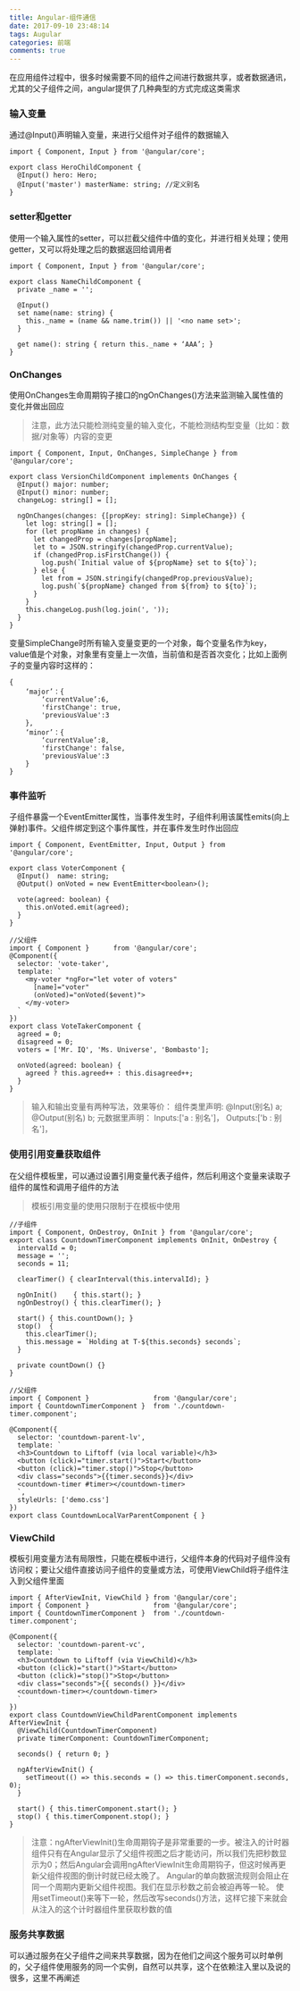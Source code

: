 ```yaml
---
title: Angular-组件通信
date: 2017-09-10 23:48:14
tags: Augular
categories: 前端
comments: true
---
```


在应用组件过程中，很多时候需要不同的组件之间进行数据共享，或者数据通讯，尤其的父子组件之间，angular提供了几种典型的方式完成这类需求
<!--more-->

### 输入变量

通过@Input()声明输入变量，来进行父组件对子组件的数据输入

    import { Component, Input } from '@angular/core';

    export class HeroChildComponent {
      @Input() hero: Hero;
      @Input('master') masterName: string; //定义别名
    }

### setter和getter

使用一个输入属性的setter，可以拦截父组件中值的变化，并进行相关处理；使用getter，又可以将处理之后的数据返回给调用者

    import { Component, Input } from '@angular/core';

    export class NameChildComponent {
      private _name = '';

      @Input()
      set name(name: string) {
        this._name = (name && name.trim()) || '<no name set>';
      }

      get name(): string { return this._name + ‘AAA’; }
    }

### OnChanges

使用OnChanges生命周期钩子接口的ngOnChanges()方法来监测输入属性值的变化并做出回应
> 注意，此方法只能检测纯变量的输入变化，不能检测结构型变量（比如：数据/对象等）内容的变更

    import { Component, Input, OnChanges, SimpleChange } from '@angular/core';

    export class VersionChildComponent implements OnChanges {
      @Input() major: number;
      @Input() minor: number;
      changeLog: string[] = [];

      ngOnChanges(changes: {[propKey: string]: SimpleChange}) {
        let log: string[] = [];
        for (let propName in changes) {
          let changedProp = changes[propName];
          let to = JSON.stringify(changedProp.currentValue);
          if (changedProp.isFirstChange()) {
            log.push(`Initial value of ${propName} set to ${to}`);
          } else {
            let from = JSON.stringify(changedProp.previousValue);
            log.push(`${propName} changed from ${from} to ${to}`);
          }
        }
        this.changeLog.push(log.join(', '));
      }
    }

变量SimpleChange时所有输入变量变更的一个对象，每个变量名作为key，value值是个对象，对象里有变量上一次值，当前值和是否首次变化；比如上面例子的变量内容时这样的：

    {
        ‘major’：{
            ‘currentValue’:6,
            'firstChange': true,
            'previousValue':3
        },
        ‘minor’：{
            ‘currentValue’:8,
            'firstChange': false,
            'previousValue':3
        }
    }

### 事件监听

子组件暴露一个EventEmitter属性，当事件发生时，子组件利用该属性emits(向上弹射)事件。父组件绑定到这个事件属性，并在事件发生时作出回应

    import { Component, EventEmitter, Input, Output } from '@angular/core';

    export class VoterComponent {
      @Input()  name: string;
      @Output() onVoted = new EventEmitter<boolean>();

      vote(agreed: boolean) {
        this.onVoted.emit(agreed);
      }
    }

    //父组件
    import { Component }      from '@angular/core';
    @Component({
      selector: 'vote-taker',
      template: `
        <my-voter *ngFor="let voter of voters"
          [name]="voter"
          (onVoted)="onVoted($event)">
        </my-voter>
      `
    })
    export class VoteTakerComponent {
      agreed = 0;
      disagreed = 0;
      voters = ['Mr. IQ', 'Ms. Universe', 'Bombasto'];

      onVoted(agreed: boolean) {
        agreed ? this.agreed++ : this.disagreed++;
      }
    }

> 输入和输出变量有两种写法，效果等价：
组件类里声明:
@Input(别名) a;
@Output(别名) b;
元数据里声明：
Inputs:['a : 别名']，
Outputs:['b : 别名']，

### 使用引用变量获取组件

在父组件模板里，可以通过设置引用变量代表子组件，然后利用这个变量来读取子组件的属性和调用子组件的方法
> 模板引用变量的使用只限制于在模板中使用

    //子组件
    import { Component, OnDestroy, OnInit } from '@angular/core';
    export class CountdownTimerComponent implements OnInit, OnDestroy {
      intervalId = 0;
      message = '';
      seconds = 11;

      clearTimer() { clearInterval(this.intervalId); }

      ngOnInit()    { this.start(); }
      ngOnDestroy() { this.clearTimer(); }

      start() { this.countDown(); }
      stop()  {
        this.clearTimer();
        this.message = `Holding at T-${this.seconds} seconds`;
      }

      private countDown() {}
    }

    //父组件
    import { Component }                from '@angular/core';
    import { CountdownTimerComponent }  from './countdown-timer.component';

    @Component({
      selector: 'countdown-parent-lv',
      template: `
      <h3>Countdown to Liftoff (via local variable)</h3>
      <button (click)="timer.start()">Start</button>
      <button (click)="timer.stop()">Stop</button>
      <div class="seconds">{{timer.seconds}}</div>
      <countdown-timer #timer></countdown-timer>
      `,
      styleUrls: ['demo.css']
    })
    export class CountdownLocalVarParentComponent { }

### ViewChild

模板引用变量方法有局限性，只能在模板中进行，父组件本身的代码对子组件没有访问权；要让父组件直接访问子组件的变量或方法，可使用ViewChild将子组件注入到父组件里面

    import { AfterViewInit, ViewChild } from '@angular/core';
    import { Component }                from '@angular/core';
    import { CountdownTimerComponent }  from './countdown-timer.component';

    @Component({
      selector: 'countdown-parent-vc',
      template: `
      <h3>Countdown to Liftoff (via ViewChild)</h3>
      <button (click)="start()">Start</button>
      <button (click)="stop()">Stop</button>
      <div class="seconds">{{ seconds() }}</div>
      <countdown-timer></countdown-timer>
      `
    })
    export class CountdownViewChildParentComponent implements AfterViewInit {
      @ViewChild(CountdownTimerComponent)
      private timerComponent: CountdownTimerComponent;

      seconds() { return 0; }

      ngAfterViewInit() {
        setTimeout(() => this.seconds = () => this.timerComponent.seconds, 0);
      }

      start() { this.timerComponent.start(); }
      stop() { this.timerComponent.stop(); }
    }

> 注意：ngAfterViewInit()生命周期钩子是非常重要的一步。被注入的计时器组件只有在Angular显示了父组件视图之后才能访问，所以我们先把秒数显示为0；然后Angular会调用ngAfterViewInit生命周期钩子，但这时候再更新父组件视图的倒计时就已经太晚了。
Angular的单向数据流规则会阻止在同一个周期内更新父组件视图。我们在显示秒数之前会被迫再等一轮。
使用setTimeout()来等下一轮，然后改写seconds()方法，这样它接下来就会从注入的这个计时器组件里获取秒数的值

### 服务共享数据

可以通过服务在父子组件之间来共享数据，因为在他们之间这个服务可以时单例的，父子组件使用服务的同一个实例，自然可以共享，这个在依赖注入里以及说的很多，这里不再阐述

